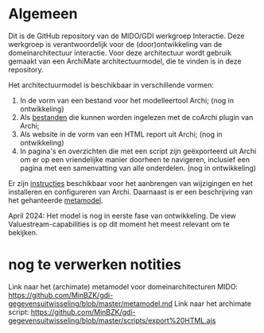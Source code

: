 # Algemeen
Dit is de GitHub repository van de MIDO/GDI werkgroep Interactie. Deze werkgroep is verantwoordelijk voor de (door)ontwikkeling van de domeinarchitectuur interactie. Voor deze architectuur wordt gebruik gemaakt van een ArchiMate architectuurmodel, die te vinden is in deze repository.

Het architectuurmodel is beschikbaar in verschillende vormen:
1. In de vorm van een bestand voor het modelleertool Archi; (nog in ontwikkeling)
2. Als <a href="https://github.com/MinBZK/gdi-interactie/tree/master/model">bestanden</a> die kunnen worden ingelezen met de coArchi plugin van Archi; 
3. Als website in de vorm van een HTML report uit Archi; (nog in ontwikkeling)
4. In pagina's en overzichten die met een script zijn geëxporteerd uit Archi om er op een vriendelijke manier doorheen te navigeren, inclusief een pagina met een samenvatting van alle onderdelen. (nog in ontwikkeling)

Er zijn <a href="instructies.md">instructies</a> beschikbaar voor het aanbrengen van wijzigingen en het installeren en configureren van Archi. Daarnaast is er een beschrijving van het gehanteerde <a href="metamodel.md">metamodel</a>.

April 2024: Het model is nog in eerste fase van ontwikkeling. De view Valuestream-capabilities is op dit moment het meest relevant om te bekijken.

# nog te verwerken notities
Link naar het (archimate) metamodel voor domeinarchitecturen MIDO: https://github.com/MinBZK/gdi-gegevensuitwisseling/blob/master/metamodel.md
Link naar het archimate script: https://github.com/MinBZK/gdi-gegevensuitwisseling/blob/master/scripts/export%20HTML.ajs
